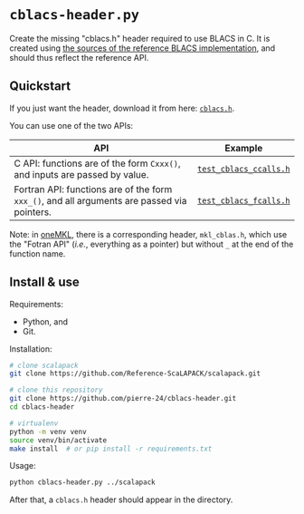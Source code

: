 # `cblacs-header.py`

Create the missing "cblacs.h" header required to use BLACS in C.
It is created using [the sources of the reference BLACS implementation](https://github.com/Reference-ScaLAPACK/scalapack/tree/master/BLACS/SRC), and should thus reflect the reference API.

## Quickstart

If you just want the header, download it from here: [`cblacs.h`](https://github.com/pierre-24/cblacs-header/releases/download/latest/cblacs.h).

You can use one of the two APIs:

| API                                                                                         | Example                                                |
|---------------------------------------------------------------------------------------------|--------------------------------------------------------|
| C API: functions are of the form `Cxxx()`, and inputs are passed by value.                  | [`test_cblacs_ccalls.h`](./tests/test_cblacs_ccalls.c) |
| Fortran API: functions are of the form `xxx_()`, and all arguments are passed via pointers. | [`test_cblacs_fcalls.h`](./tests/test_cblacs_fcalls.c) |

Note: in [oneMKL](https://www.intel.com/content/www/us/en/developer/tools/oneapi/onemkl.html), there is a corresponding header, `mkl_cblas.h`, which use the "Fotran API" (*i.e.*, everything as a pointer) but without `_` at the end of the function name. 

## Install & use

Requirements:

+ Python, and
+ Git.

Installation:

```bash
# clone scalapack
git clone https://github.com/Reference-ScaLAPACK/scalapack.git

# clone this repository
git clone https://github.com/pierre-24/cblacs-header.git
cd cblacs-header

# virtualenv
python -m venv venv
source venv/bin/activate
make install  # or pip install -r requirements.txt
```

Usage:

```bash
python cblacs-header.py ../scalapack
```

After that, a `cblacs.h` header should appear in the directory.
